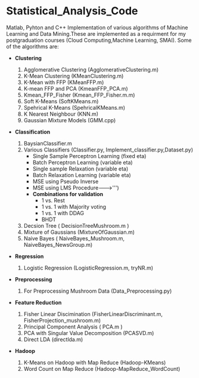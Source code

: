 # Statistical_Analysis_Code

Matlab, Pyhton and C++ Implementation of various algorithms of Machine Learning and Data Mining.These are implemented as a requirment for my postgraduation courses (Cloud Computing,Machine Learning, SMAI). Some of the algorithms are:

- **Clustering**
  1. Agglomerative Clustering (AgglomerativeClustering.m)
  2. K-Mean Clustering (KMeanClustering.m)
  3. K-Mean with FFP (KMeanFFP.m)
  4. K-mean FFP and PCA (KmeanFFP_PCA.m)
  5. Kmean_FFP_Fisher (Kmean_FFP_Fisher.m.m)
  6. Soft K-Means (SoftKMeans.m)
  7. Spehrical K-Means (SpehricalKMeans.m)
  8. K Nearest Neighbour (KNN.m)
  9. Gaussian Mixture Models (GMM.cpp)
  
- **Classification**
  1. BaysianClassifier.m
  2. Various Classifiers (Classifier.py, Implement_classifier.py,Dataset.py)
      - Single Sample Perceptron Learning (fixed eta)
      - Batch Perceptron Learning (variable eta)
      - Single sample Relaxation (variable eta)
      - Batch Relaxation Learning (variable eta)
      - MSE using Pseudo Inverse
      - MSE using LMS Procedure--->''')
      - **Combinations for validation**
        - 1 vs. Rest
        - 1 vs. 1 with Majority voting
        - 1 vs. 1 with DDAG
        - BHDT  
  3. Decsion Tree ( DecisionTreeMushroom.m )
  4. Mixture of Gaussians (MixtureOfGaussian.m)
  5. Naive Bayes ( NaiveBayes_Mushroom.m, NaiveBayes_NewsGroup.m)
  
- **Regression**
  1. Logistic Regression (LogisticRegression.m, tryNR.m)

- **Preprocessing**
  1. For Preprocessing Mushroom Data (Data_Preprocessing.py)

- **Feature Reduction**
  1. Fisher Linear Discimination (FisherLinearDiscriminant.m, FisherProjection_mushroom.m)
  3. Principal Component Analysis ( PCA.m )
  4. PCA with Singular Value Decomposition (PCASVD.m)
  5. Direct LDA (directlda.m)

- **Hadoop**
  1. K-Means on Hadoop with Map Reduce (Hadoop-KMeans)
  2. Word Count on Map Reduce (Hadoop-MapReduce_WordCount)

